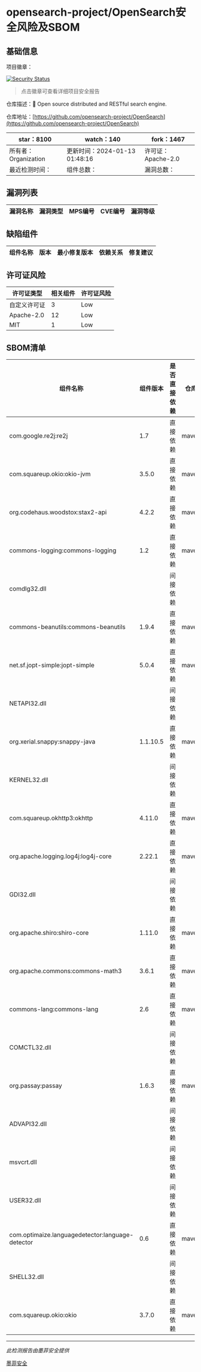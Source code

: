 # opensearch-project/OpenSearch安全风险及SBOM

## 基础信息

项目徽章：

[![Security Status](https://www.murphysec.com/platform3/v31/badge/1745873449483980800.svg)](https://www.murphysec.com/console/report/1694410234801250304/1745873449483980800)

> 点击徽章可查看详细项目安全报告

仓库描述：🔎 Open source distributed and RESTful search engine.

仓库地址：[https://github.com/opensearch-project/OpenSearch](https://github.com/opensearch-project/OpenSearch)

| star：8100 | watch：140 | fork：1467 |
| ----------- | -------------- | ------------ |
| 所有者：Organization | 更新时间：2024-01-13 01:48:16 | 许可证：Apache-2.0 |
| 最近检测时间： | 组件总数： | 漏洞总数： |




## 漏洞列表

| 漏洞名称 | 漏洞类型 | MPS编号 | CVE编号 | 漏洞等级 |
| ------- | ------ | ------- | ------ | ----- |





## 缺陷组件

| 组件名称 | 版本 | 最小修复版本 | 依赖关系 | 修复建议 |
| -------- | ---- | ------------ | -------- | -------- |





## 许可证风险

| 许可证类型 | 相关组件 | 许可证风险 |
| ---------- | -------- | ---------- |
|自定义许可证|3|Low|
|Apache-2.0|12|Low|
|MIT|1|Low|




## SBOM清单

| 组件名称 | 组件版本 | 是否直接依赖 | 仓库 |
| -------- | -------- | ------------ | ---- |
|com.google.re2j:re2j|1.7|直接依赖|maven|
|com.squareup.okio:okio-jvm|3.5.0|直接依赖|maven|
|org.codehaus.woodstox:stax2-api|4.2.2|直接依赖|maven|
|commons-logging:commons-logging|1.2|直接依赖|maven|
|comdlg32.dll||间接依赖||
|commons-beanutils:commons-beanutils|1.9.4|直接依赖|maven|
|net.sf.jopt-simple:jopt-simple|5.0.4|直接依赖|maven|
|NETAPI32.dll||间接依赖||
|org.xerial.snappy:snappy-java|1.1.10.5|直接依赖|maven|
|KERNEL32.dll||间接依赖||
|com.squareup.okhttp3:okhttp|4.11.0|直接依赖|maven|
|org.apache.logging.log4j:log4j-core|2.22.1|直接依赖|maven|
|GDI32.dll||间接依赖||
|org.apache.shiro:shiro-core|1.11.0|直接依赖|maven|
|org.apache.commons:commons-math3|3.6.1|直接依赖|maven|
|commons-lang:commons-lang|2.6|直接依赖|maven|
|COMCTL32.dll||间接依赖||
|org.passay:passay|1.6.3|直接依赖|maven|
|ADVAPI32.dll||间接依赖||
|msvcrt.dll||间接依赖||
|USER32.dll||间接依赖||
|com.optimaize.languagedetector:language-detector|0.6|直接依赖|maven|
|SHELL32.dll||间接依赖||
|com.squareup.okio:okio|3.7.0|直接依赖|maven|


------

*此检测报告由墨菲安全提供*

[墨菲安全](www.murphysec.com)